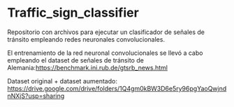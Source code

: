 # Traffic_sign_classifier
Repositorio con archivos para ejecutar un clasificador de señales de tránsito empleando redes neuronales convolucionales.

El entrenamiento de la red neuronal convolucionales se llevó a cabo empleando el dataset de señales de tránsito de Alemania:https://benchmark.ini.rub.de/gtsrb_news.html

Dataset original + dataset aumentado: https://drive.google.com/drive/folders/1Q4gm0kBW3D6e5ry96pgYaoQwjndnNXjS?usp=sharing
